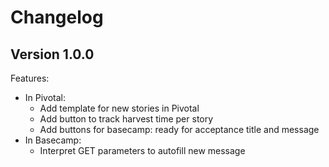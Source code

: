 # Changelog

## Version 1.0.0

Features:

- In Pivotal:
    - Add template for new stories in Pivotal
    - Add button to track harvest time per story
    - Add buttons for basecamp: ready for acceptance title and message
- In Basecamp:
    - Interpret GET parameters to autofill new message